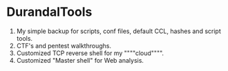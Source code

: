 # DurandalTools
1. My simple backup for scripts, conf files, default CCL, hashes and script tools.
2. CTF's and pentest walkthroughs.
3. Customized TCP reverse shell for my """"cloud"""".
4. Customized "Master shell" for Web analysis.
